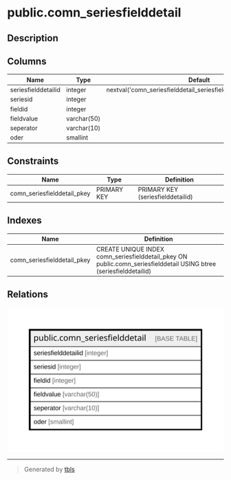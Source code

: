 # public.comn_seriesfielddetail

## Description

## Columns

| Name | Type | Default | Nullable | Children | Parents | Comment |
| ---- | ---- | ------- | -------- | -------- | ------- | ------- |
| seriesfielddetailid | integer | nextval('comn_seriesfielddetail_seriesfielddetailid_seq'::regclass) | false |  |  |  |
| seriesid | integer |  | true |  |  |  |
| fieldid | integer |  | true |  |  |  |
| fieldvalue | varchar(50) |  | true |  |  |  |
| seperator | varchar(10) |  | true |  |  |  |
| oder | smallint |  | true |  |  |  |

## Constraints

| Name | Type | Definition |
| ---- | ---- | ---------- |
| comn_seriesfielddetail_pkey | PRIMARY KEY | PRIMARY KEY (seriesfielddetailid) |

## Indexes

| Name | Definition |
| ---- | ---------- |
| comn_seriesfielddetail_pkey | CREATE UNIQUE INDEX comn_seriesfielddetail_pkey ON public.comn_seriesfielddetail USING btree (seriesfielddetailid) |

## Relations

![er](public.comn_seriesfielddetail.svg)

---

> Generated by [tbls](https://github.com/k1LoW/tbls)
